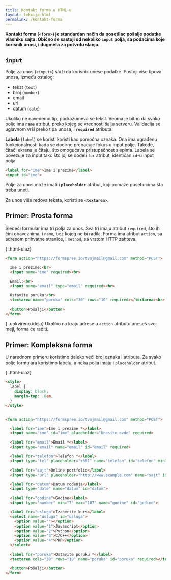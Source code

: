 ```yaml
---
title: Kontakt forma u HTML-u
layout: lekcija-html
permalink: /kontakt-forma
---
```


**Kontakt forma (`<form>`) je standardan način da posetilac pošalje podatke vlasniku sajta. Obično se sastoji od nekoliko `input` polja, sa podacima koje korisnik unosi, i dugmeta za potvrdu slanja.**

## `input`

Polje za unos (`<input>`) služi da korisnik unese podatke. Postoji više tipova unosa, između ostalog: 

- tekst (`text`)
- broj (`number`)
- email 
- url
- datum (`date`)

Ukoliko ne navedemo tip, podrazumeva se tekst. Veoma je bitno da svako polje ima **`name`** atribut, preko kojeg se vrednosti šalju serveru. Validacija se uglavnom vrši preko tipa unosa, i **`required`** atributa. 

**Labela** (`label`) se koristi koristi kao pomoćna oznaka. Ona ima ugrađenu funkcionalnost: kada se dodirne prebacuje fokus u input polje. Takođe, čitači ekrana je čitaju, što omogućava pristupačnost slepima. Labela se povezuje za input tako što joj se dodeli `for` atribut, identičan `id`-u input polja:

```html
<label for="ime">Ime i prezime</label>
<input id="ime">
```

Polje za unos može imati i **`placeholder`** atribut, koji pomaže posetiocima šta treba uneti.

Za unos više redova teksta, koristi se **`<textarea>`**. 

## Primer: Prosta forma

Sledeći formular ima tri polja za unos. Sva tri imaju atribut `required`, što ih čini obaveznima, i `name`, bez kojeg ne bi radila. Forma ima atribut `action`, sa adresom prihvatne stranice, i `method`, sa vrstom HTTP zahteva.

{:.html-ulaz}
```html
<form action="https://formspree.io/tvojmail@gmail.com" method="POST">

  Ime i prezime:<br>
  <input name="ime" required><br>

  Email:<br>
  <input name="email" type="email" required><br>

  Ostavite poruku:<br>
  <textarea name="poruka" cols="30" rows="10" required></textarea><br>

  <button>Pošalji</button>
</form>
```

{:.uokvireno.ideja}
Ukoliko na kraju adrese u `action` atributu uneseš svoj mejl, forma će raditi.

## Primer: Kompleksna forma

U narednom primeru koristimo daleko veći broj oznaka i atributa. Za svako polje formulara koristimo labelu, a neka polja imaju i `placeholder` atribut.
  
{:.html-ulaz}
```html
<style>
  label {
    display: block;
    margin-top: .8em;
  }
</style>


<form action="https://formspree.io/tvojmail@gmail.com" method="POST">

  <label for="ime">Ime i prezime *</label>
  <input name="ime" id="ime" placeholder="Unesite ovde" required>

  <label for="email">Email *</label>
  <input type="email" name="email" id="email" required>

  <label for="telefon">Telefon *</label>
  <input type="tel" placeholder="+381" name="telefon" id="telefon" minlength="9" required>

  <label for="sajt">Online portfolio</label>
  <input type="url" placeholder="http://www.example.com" name="sajt" id="sajt">

  <label for="datum">Datum rođenja</label>
  <input type="date" name="datum" id="datum">

  <label for="godine">Godine</label>
  <input type="number" min="7" max="107" name="godine" id="godine">

  <label for="usluga">Izaberite kurs</label>
  <select name="usluga" id="usluga">
    <option value=""></option>
    <option value="1">Javascript</option>
    <option value="2">Python</option>
    <option value="3">C/C++</option>
    <option value="4">PHP</option>
  </select>

  <label for="poruka">Ostavite poruku *</label>
  <textarea cols="30" rows="10" name="poruka" id="poruka" required></textarea><br>

  <button>Pošalji</button>
</form>
```
